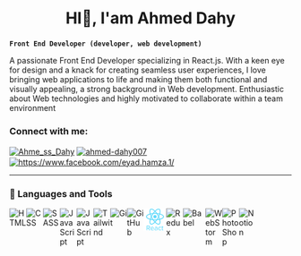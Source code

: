 <h1 align="center">HI👋, I'am Ahmed Dahy</h1>

**`Front End Developer (developer, web development)`**

<p>
 A passionate Front End Developer specializing in React.js. With a keen eye for design and a knack for creating seamless user experiences, I love bringing web       applications to life and making them both functional and visually appealing, a strong background in Web development. Enthusiastic about Web technologies and        highly motivated to collaborate within a team environment
</p>

<h3 align="left">Connect with me:</h3>
<a href="https://twitter.com/Ahmed_ss_Dahy" target="blank"><img align="center" src="https://raw.githubusercontent.com/rahuldkjain/github-profile-readme-generator/master/src/images/icons/Social/twitter.svg" alt="Ahme_ss_Dahy" height="30" width="40" /></a>
<a href="https://www.linkedin.com/in/ahmed-dahy007" target="blank"><img align="center" src="https://raw.githubusercontent.com/rahuldkjain/github-profile-readme-generator/master/src/images/icons/Social/linked-in-alt.svg" alt="ahmed-dahy007" height="30" width="40" /></a>
<a href="https://www.facebook.com/profile.php?id=100006639699366&mibextid=b06tZ0" target="blank"><img align="center" src="https://raw.githubusercontent.com/rahuldkjain/github-profile-readme-generator/master/src/images/icons/Social/facebook.svg" alt="https://www.facebook.com/eyad.hamza.1/" height="30" width="40" /></a>

<hr>

### 🧰 Languages and Tools
<div align="left">
  <img align="left" alt="HTML" width="30px" src="https://cdn.jsdelivr.net/gh/devicons/devicon/icons/html5/html5-plain.svg" />
<img align="left" alt="CSS" width="30px" src="https://cdn.jsdelivr.net/gh/devicons/devicon/icons/css3/css3-plain.svg" />
<img align="left" alt="SASS" width="30px" src="https://cdn.jsdelivr.net/gh/devicons/devicon/icons/sass/sass-original.svg" />
<img align="left" alt="JavaScript" width="30px" src="https://cdn.jsdelivr.net/gh/devicons/devicon/icons/javascript/javascript-plain.svg" />
<img align="left" alt="JavaScript" width="30px" src="https://upload.wikimedia.org/wikipedia/commons/thumb/f/f5/Typescript.svg/800px-Typescript.svg.png" />
<img align="left" alt="Tailwind" width="30px" src="https://logowik.com/content/uploads/images/tailwind-css3232.logowik.com.webp" />
<img align="left" alt="Git" width="30px"src="https://cdn.jsdelivr.net/gh/devicons/devicon/icons/git/git-original.svg" />
<img align="left" alt="GitHub" width="30px" src="https://cdn.jsdelivr.net/gh/devicons/devicon/icons/github/github-original.svg" />
<img align="left" src="https://raw.githubusercontent.com/devicons/devicon/master/icons/react/react-original-wordmark.svg" alt="react" width="40" height="40"/>
<img align="left" alt="Redux" width="30px" src="https://cdn.jsdelivr.net/gh/devicons/devicon/icons/redux/redux-original.svg" />
<img align="left" alt="Babel" width="40px" src="https://cdn.jsdelivr.net/gh/devicons/devicon/icons/babel/babel-original.svg" />
<img align="left" alt="WebStorm" width="30px" src="https://upload.wikimedia.org/wikipedia/commons/c/c0/WebStorm_Icon.svg" />
<img align="left" alt="PhotoShop" width="30px" src="https://upload.wikimedia.org/wikipedia/commons/a/af/Adobe_Photoshop_CC_icon.svg" />
<img align="left" alt="Notion" width="30px" src="https://upload.wikimedia.org/wikipedia/commons/4/45/Notion_app_logo.png" />
</div>
